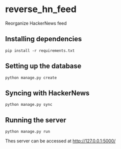 # reverse_hn_feed
Reorganize HackerNews feed

## Installing dependencies

    pip install -r requirements.txt

## Setting up the database

    python manage.py create
  
## Syncing with HackerNews

    python manage.py sync

## Running the server

    python manage.py run
  
Thes server can be accessed at http://127.0.0.1:5000/
